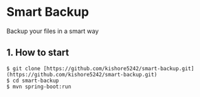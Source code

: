 # Smart Backup

Backup your files in a smart way

## 1. How to start
```
$ git clone [https://github.com/kishore5242/smart-backup.git](https://github.com/kishore5242/smart-backup.git)
$ cd smart-backup
$ mvn spring-boot:run

```
